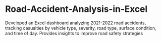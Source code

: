 # Road-Accident-Analysis-in-Excel
Developed an Excel dashboard analyzing 2021-2022 road accidents, tracking casualties by vehicle type, severity, road type, surface condition, and time of day. Provides insights to improve road safety strategies
